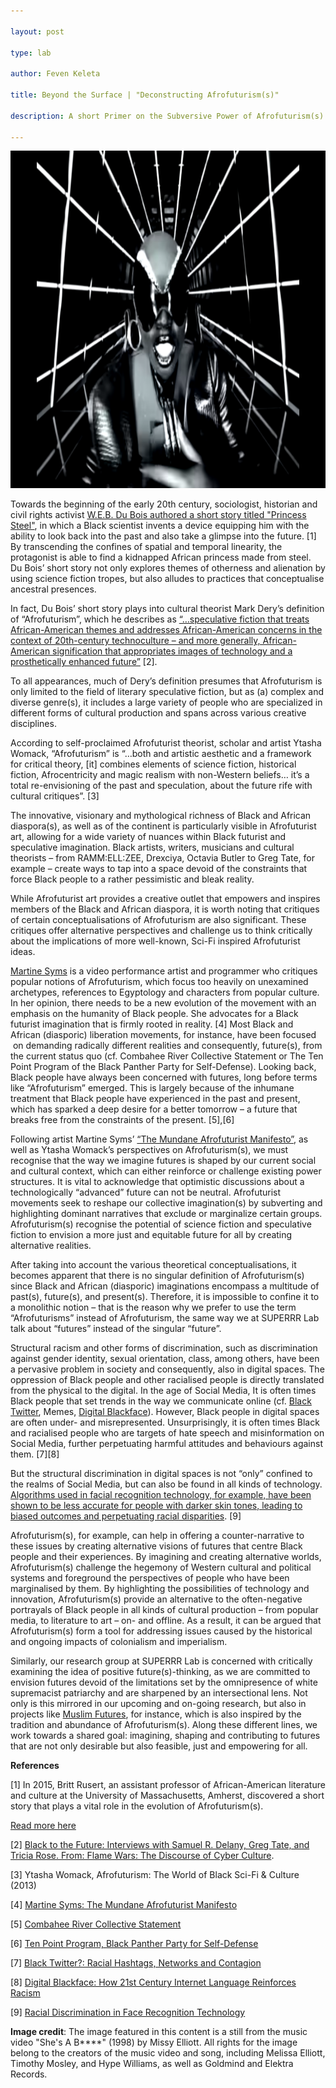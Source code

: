 ```yaml
---

layout: post

type: lab

author: Feven Keleta

title: Beyond the Surface | "Deconstructing Afrofuturism(s)"

description: A short Primer on the Subversive Power of Afrofuturism(s) in Challenging Dominant Narratives in Futuring

---
```


<img src="/assets/img/blog/Missy Elliott-afrofuturism.png" alt="Still from artist Missy Elliott's She's a bxxxx music video. She is dressed in all black, futuristic gear" width="540" height="540">

<p>Towards the beginning of the early 20th century, sociologist, historian and civil rights activist <a href="https://slate.com/technology/2015/12/the-princess-steel-a-recently-uncovered-short-story-by-w-e-b-du-bois-and-afrofuturism.html">W.E.B. Du Bois authored a short story titled "Princess Steel"</a>, in which a Black scientist invents a device equipping him with the ability to look back into the past and also take a glimpse into the future. [1]
By transcending the confines of spatial and temporal linearity, the protagonist is able to find a kidnapped African princess made from steel. Du Bois’ short story not only explores themes of otherness and alienation by using science fiction tropes, but also alludes to practices that conceptualise ancestral presences.</p>

<p>In fact, Du Bois’ short story plays into cultural theorist Mark Dery’s definition of “Afrofuturism”, which he describes as <a href="https://www.researchgate.net/publication/278667733_Black_to_the_Future_Interviews_with_Samuel_R_Delany_Greg_Tate_and_Tricia_Rose_FLAME_WARS_THE_DISCOURSE_OF_CYBERCULTURE"> “…speculative fiction that treats African-American themes and addresses African-American concerns in the context of 20th-century technoculture – and more generally, African-American signification that appropriates images of technology and a prosthetically enhanced future”</a> [2].</p>

<p>To all appearances, much of Dery’s definition presumes that Afrofuturism is only limited to the field of literary speculative fiction, but as (a) complex and diverse genre(s), it includes a large variety of people who are specialized in different forms of cultural production and spans across various creative disciplines.</p>

<p>According to self-proclaimed Afrofuturist theorist, scholar and artist Ytasha Womack, “Afrofuturism” is “…both and artistic aesthetic and a framework for critical theory, [it] combines elements of science fiction, historical fiction, Afrocentricity and magic realism with non-Western beliefs… it’s a total re-envisioning of the past and speculation, about the future rife with cultural critiques”. [3]</p>

<p>The innovative, visionary and mythological richness of Black and African diaspora(s), 
as well as of the continent is particularly visible in Afrofuturist art, allowing for a wide variety of nuances within Black futurist and speculative imagination. Black artists, writers, musicians and cultural theorists – from RAMM:ELL:ZEE, Drexciya, Octavia Butler to Greg Tate, for example – 
create ways to tap into a space devoid of the constraints that force Black people to a rather pessimistic and bleak reality.</p>

<p>While Afrofuturist art provides a creative outlet that empowers and inspires members of the Black and African diaspora, it is worth noting that critiques of certain conceptualisations of Afrofuturism are also significant. These critiques offer alternative perspectives and challenge us to think critically about the implications of more well-known, Sci-Fi inspired Afrofuturist ideas.</p>

<p><a href="https://martinesy.ms">Martine Syms</a> is a video performance artist and programmer who critiques popular notions of Afrofuturism, which focus too heavily on unexamined archetypes, references to Egyptology and characters from popular culture. In her opinion, there needs to be a new evolution of the movement with an emphasis on the humanity of Black people. She advocates for a Black futurist imagination that is firmly rooted in reality. [4]
Most Black and African (diasporic) liberation movements, for instance, have been focused  on demanding radically different realities and consequently, future(s), from the current status quo (cf. Combahee River Collective Statement or The Ten Point Program of the Black Panther Party for Self-Defense). Looking back, Black people have always been concerned with futures, long before terms like “Afrofuturism” emerged. This is largely because of the inhumane treatment that Black people have experienced in the past and present, which has sparked a deep desire for a better tomorrow – a future that breaks free from the constraints of the present.
[5],[6]</p>

<p> Following artist Martine Syms’ <a href="http://thirdrailquarterly.org/wp-content/uploads/thirdrail_spring2014_final_msyms.pdf">“The Mundane Afrofuturist Manifesto”</a>, as well as Ytasha Womack’s perspectives on Afrofuturism(s), we must recognise that the way we imagine futures is shaped by our current social and cultural context, which can either reinforce or challenge existing power structures. It is vital to acknowledge that optimistic discussions about a technologically “advanced” future can not be neutral. Afrofuturist movements seek to reshape our collective imagination(s) by subverting and highlighting dominant narratives that exclude or marginalize certain groups. Afrofuturism(s) recognise the potential of science fiction and speculative fiction to envision a more just and equitable future for all by creating alternative realities.</p>

<p>After taking into account the various theoretical conceptualisations, it becomes apparent that there is no singular definition of Afrofuturism(s) since Black and African (diasporic) imaginations encompass a multitude of past(s), future(s), and present(s). Therefore, it is impossible to confine it to a monolithic notion – that is the reason why we prefer to use the term “Afrofuturisms” instead of Afrofuturism, the same way we at SUPERRR Lab talk about “futures” instead of the singular “future”.</p>

<p>Structural racism and other forms of discrimination, such as discrimination against gender identity, sexual orientation, class, among others, have been a pervasive problem in society and consequently, also in digital spaces. 
The oppression of Black people and other racialised people is directly translated from the physical to the digital.
In the age of Social Media, It is often times Black people that set trends in the way we communicate online
(cf. <a href="https://www.researchgate.net/publication/265828408_Black_Twitter_Racial_Hashtags_Networks_and_Contagion">Black Twitter</a>, Memes, <a href="https://escholarship.org/uc/item/91d9k96z">Digital Blackface</a>).
However, Black people in digital spaces are often under- and misrepresented. Unsurprisingly, it is often times Black and racialised people who are targets of hate speech and misinformation on Social Media, further perpetuating harmful attitudes and behaviours against them. [7][8]

<p>But the structural discrimination in digital spaces is not “only” confined to the realms of Social Media, but can also be found in all kinds of technology. 
<a href="https://sitn.hms.harvard.edu/flash/2020/racial-discrimination-in-face-recognition-technology/">Algorithms used in facial recognition technology, for example, have been shown to be less accurate for people with darker skin tones, leading to biased outcomes and perpetuating racial disparities</a>. [9]

<p>Afrofuturism(s), for example, can help in offering a counter-narrative to these issues by creating alternative visions of futures that centre Black people and their experiences. 
By imagining and creating alternative worlds, Afrofuturism(s) challenge the hegemony of Western cultural and political systems and foreground the perspectives of people who have been marginalised by them. By highlighting the possibilities of technology and innovation, Afrofuturism(s) provide an alternative to the often-negative portrayals of Black people in all kinds of cultural production – from popular media, to literature to art – on- and offline. As a result, it can be argued that Afrofuturism(s) form a tool for addressing issues caused by the historical and ongoing impacts of colonialism and imperialism.</p>

<p>Similarly, our research group at SUPERRR Lab is concerned with critically examining the idea of positive future(s)-thinking, as we are committed to envision futures devoid of the limitations set by the omnipresence of white supremacist patriarchy and are sharpened by an intersectional lens. Not only is this mirrored in our upcoming and on-going research, but also in projects like <a href="https://muslimfutures.net">Muslim Futures</a>, for instance, which is also inspired by the tradition and abundance of Afrofuturism(s). 
Along these different lines, we work towards a shared goal: imagining, shaping and contributing to futures that are not only desirable but also feasible, just and empowering for all.

<p><b>References</b></p>

<p>[1] In 2015, Britt Rusert, an assistant professor of African-American literature and culture at the University of Massachusetts, Amherst, discovered a short story that plays a vital role in the evolution of Afrofuturism(s).</p>
<a href="https://slate.com/technology/2015/12/the-princess-steel-a-recently-uncovered-short-story-by-w-e-b-du-bois-and-afrofuturism.html">Read more here</a></p>

<p>[2] <a href="https://www.researchgate.net/publication/278667733_Black_to_the_Future_Interviews_with_Samuel_R_Delany_Greg_Tate_and_Tricia_Rose_FLAME_WARS_THE_DISCOURSE_OF_CYBERCULTURE">Black to the Future: Interviews with Samuel R. Delany, Greg Tate, and Tricia Rose. 
From: Flame Wars: The Discourse of Cyber Culture</a>.</p>

<p>[3] Ytasha Womack, Afrofuturism: The World of Black Sci-Fi & Culture (2013)</p>

<p>[4] <a href="https://thirdrailquarterly.org/wp-content/uploads/thirdrail_spring2014_final_msyms.pdf">Martine Syms: The Mundane Afrofuturist Manifesto</a></p>

<p>[5] <a href="https://www.blackpast.org/african-american-history/combahee-river-collective-statement-1977/">Combahee River Collective Statement</a></p>

<p>[6] <a href="https://www.blackpast.org/african-american-history/primary-documents-african-american-history/black-panther-party-ten-point-program-1966/">Ten Point Program, Black Panther Party for Self-Defense</a></p>

<p>[7] <a href="https://www.researchgate.net/publication/265828408_Black_Twitter_Racial_Hashtags_Networks_and_Contagion">Black Twitter?: Racial Hashtags, Networks and Contagion</a></p>
 
<p>[8] <a href="https://escholarship.org/uc/item/91d9k96z">Digital Blackface: How 21st Century Internet Language Reinforces Racism</a></p>

<p>[9] <a href="https://sitn.hms.harvard.edu/flash/2020/racial-discrimination-in-face-recognition-technology/">Racial Discrimination in Face Recognition Technology</a></p>



<p><b>Image credit</b>: The image featured in this content is a still from the music video "She's A B****" (1998) by Missy Elliott. All rights for the image belong to the creators of the music video and song, including Melissa Elliott, Timothy Mosley, and Hype Williams, as well as Goldmind and Elektra Records.</p>
